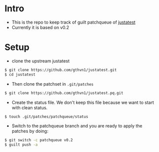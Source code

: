 # Intro

- This is the repo to keep track of guilt patchqueue of [justatest](https://github.com/gthvn1/justatest)
- Currently it is based on v0.2

# Setup

- clone the upstream justatest
```sh
$ git clone https://github.com/gthvn1/justatest.git
$ cd justatest
```

- Then clone the patchset in `.git/patches`
```sh
$ git clone https://github.com/gthvn1/justatest.pq.git
```

- Create the status file. We don't keep this file because we want to start with clean status.
```sh
$ touch .git/patches/patchqueue/status
```

- Switch to the patchqueue branch and you are ready to apply the patches by doing:
```sh
$ git switch -c patchqueue v0.2
$ guilt push -a
```
